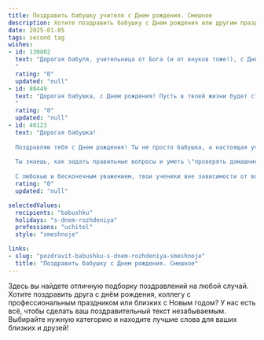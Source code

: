 ```yaml
---
title: Поздравить бабушку учителя c Днем рождения. Смешное
description: Хотите поздравить бабушку c Днем рождения или другим праздником? Наш ИИ создаст незабываемое поздравление, а вы обязательно выделитесь среди других.  
date: 2025-01-05
tags: second tag
wishes:
- id: 130802
  text: "Дорогая бабуля, учительница от Бога (и от внуков тоже!), с Днём рождения!  Желаю тебе столько здоровья, чтобы ещё лет сто рассказывать внукам (и правнукам!) смешные истории из школьной жизни. Пусть твоя пенсия будет такой же щедрой, как твои пятерки, а жизнь – такой же интересной, как твой предмет!  И помни:  главное – не стареть душой, а только слегка – на лице, чтоб морщинки рассказывали о счастливой и долгой жизни!
  "
  rating: "0"
  updated: "null"
- id: 80449
  text: "Дорогая бабушка, с Днем рождения! Пусть в твоей жизни будет столько же радости, сколько у тебя было учеников, столько же терпения, сколько у тебя было проверок тетрадей, и столько же энергии, сколько у тебя было уроков по физкультуре!
  "
  rating: "0"
  updated: "null"
- id: 40123
  text: "Дорогая бабушка!
  
  Поздравляю тебя с Днем рождения! Ты не просто бабушка, а настоящая учительница — и в жизни, и в нашем доме! Всем своим внукам ты ставишь одни пятёрки, даже когда мы забываем помыть посуду.
  
  Ты знаешь, как задать правильные вопросы и уметь \"проверять домашние задания\" с улыбкой. Пусть в твой день рождения будет столько радости, сколько у тебя в запасе мудрости! Желаю, чтобы каждый момент приносил только положительные эмоции, а количество \"скучных уроков\" сократилось до нуля!
  
  С любовью и бесконечным уважением, твои ученики вне зависимости от возраста!"
  rating: "0"
  updated: "null"

selectedValues:
  recipients: "babushku"
  holidays: "s-dnem-rozhdeniya"
  professions: "uchitel"
  style: "smeshnoje"

links:
- slug: "pozdravit-babushku-s-dnem-rozhdeniya-smeshnoje"
  title: "Поздравить бабушку c Днем рождения. Смешное"
---
```


Здесь вы найдете отличную подборку поздравлений на любой случай.
Хотите поздравить друга с днём рождения, коллегу с профессиональным праздником или близких с Новым годом? У нас есть всё, чтобы сделать ваш поздравительный текст незабываемым. Выбирайте нужную категорию и находите лучшие слова для ваших близких и друзей!

